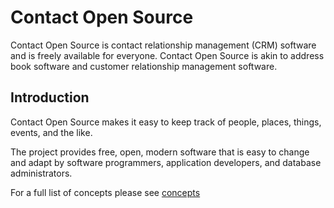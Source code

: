 # Contact Open Source

Contact Open Source is contact relationship management (CRM) software and is freely available for everyone. Contact Open Source is akin to address book software and customer relationship management software.


## Introduction

Contact Open Source makes it easy to keep track of people, places, things, events, and the like.

The project provides free, open, modern software that is easy to change and adapt by software programmers, application developers, and database administrators.

For a full list of concepts please see [concepts](doc/concepts.md)
